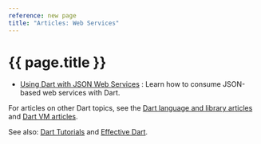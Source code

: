 ```yaml
---
reference: new page
title: "Articles: Web Services"
---
```


# {{ page.title }}

* [Using Dart with JSON Web Services](json-web-service)
: Learn how to consume JSON-based web services with Dart.

For articles on other Dart topics, see the
[Dart language and library articles]({{site.dartlang}}/articles/) and
[Dart VM articles]({{site.dart_vm}}/articles/).

See also: [Dart Tutorials](/resources/tutorials/)
and [Effective Dart]({{site.dartlang}}/guides/effective-dart/).
